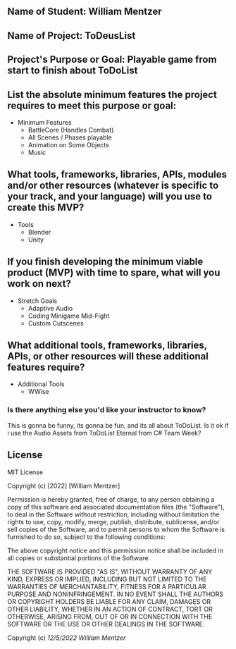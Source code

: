 ## Name of Student: William Mentzer

## Name of Project: ToDeusList

## Project's Purpose or Goal: Playable game from start to finish about ToDoList

## List the absolute minimum features the project requires to meet this purpose or goal:

* Minimum Features
  * BattleCore (Handles Combat)
  * All Scenes / Phases playable
  * Animation on Some Objects
  * Music

## What tools, frameworks, libraries, APIs, modules and/or other resources (whatever is specific to your track, and your language) will you use to create this MVP?

* Tools
  * Blender
  * Unity

## If you finish developing the minimum viable product (MVP) with time to spare, what will you work on next? 

* Stretch Goals
  * Adaptive Audio
  * Coding Minigame Mid-Fight
  * Custom Cutscenes

## What additional tools, frameworks, libraries, APIs, or other resources will these additional features require?

* Additional Tools
  *  WWise

### Is there anything else you'd like your instructor to know?
  This is gonna be funny, its gonna be fun, and its all about ToDoList. Is it ok if i use the Audio Assets from ToDoList Eternal from C# Team Week?



## License

MIT License

Copyright (c) [2022] [William Mentzer]

Permission is hereby granted, free of charge, to any person obtaining a copy
of this software and associated documentation files (the "Software"), to deal
in the Software without restriction, including without limitation the rights
to use, copy, modify, merge, publish, distribute, sublicense, and/or sell
copies of the Software, and to permit persons to whom the Software is
furnished to do so, subject to the following conditions:

The above copyright notice and this permission notice shall be included in all
copies or substantial portions of the Software.

THE SOFTWARE IS PROVIDED "AS IS", WITHOUT WARRANTY OF ANY KIND, EXPRESS OR
IMPLIED, INCLUDING BUT NOT LIMITED TO THE WARRANTIES OF MERCHANTABILITY,
FITNESS FOR A PARTICULAR PURPOSE AND NONINFRINGEMENT. IN NO EVENT SHALL THE
AUTHORS OR COPYRIGHT HOLDERS BE LIABLE FOR ANY CLAIM, DAMAGES OR OTHER
LIABILITY, WHETHER IN AN ACTION OF CONTRACT, TORT OR OTHERWISE, ARISING FROM,
OUT OF OR IN CONNECTION WITH THE SOFTWARE OR THE USE OR OTHER DEALINGS IN THE
SOFTWARE.

Copyright (c) _12/5/2022_ _William Mentzer_